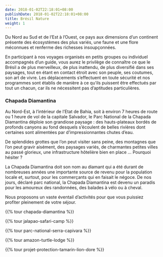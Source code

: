 ```yaml
---
date: 2018-01-02T22:18:01+08:00
publishDate: 2018-01-02T22:18:01+08:00
title: Brésil Nature
weight: 1
---
```


Du Nord au Sud et de l’Est à l’Ouest, ce pays aux dimensions d’un continent présente des écosystèmes des plus variés, une faune et une flore méconnues et renferme des richesses insoupçonnées.

En participant à nos voyages organisés en petits groupes ou individuel accompagnés d’un guide, vous aurez le privilège de connaître ce que le Brésil a de plus merveilleux, de plus inattendu, de plus diversifié dans ses paysages, tout en étant en contact étroit avec son peuple, ses coutumes, son art de vivre.
Les déplacements s’effectuent en toute sécurité et nos programmes sont établis de manière à ce qu’ils puissent être effectués par tout un chacun, car ils ne nécessitent pas d’aptitudes particulières.

### Chapada Diamantina
Au Nord-Est, à l’intérieur de l’Etat de Bahia, soit à environ 7 heures de route ou 1 heure de vol de la capitale Salvador, le Parc National de la Chapada Diamantina déploie son grandiose paysage : des hauts-plateaux bordés de profonds canyons au fond desquels s’écoulent de belles rivières dont certaines sont alimentées par d’impressionnantes chutes d’eau.

De splendides grottes que l’on peut visiter sans peine, des montagnes que l’on peut gravir aisément, des paysages variés, de charmantes petites villes au passé glorieux, une infrastructure hôtelière bien en place … Pourquoi hésiter ?

La Chapada Diamantina doit son nom au diamant qui a été durant de nombreuses années une importante source de revenu pour la population locale et, surtout, pour les commerçants qui en faisait le négoce. De nos jours, déclaré parc national, la Chapada Diamantina est devenu un paradis pour les amoureux des randonnées, des balades à vélo ou à cheval.

Nous proposons un vaste éventail d’activités pour que vous puissiez profiter pleinement de votre séjour.

{{% tour chapada-diamantina %}}

{{% tour jalapao-safari-camp %}}

{{% tour parc-national-serra-capivara %}}

{{% tour amazon-turtle-lodge %}}

{{% tour projet-protection-tamarin-lion-dore %}}
